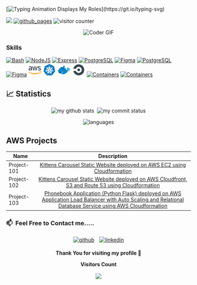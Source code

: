 [![Typing Animation Displays My Roles](https://readme-typing-svg.herokuapp.com?color=%2336BCF7&lines=Hello+I'm+Sule+Bilgic;Welcome+to+my+Github+profile;I'm+DevOps+Engineer...;)](https://git.io/typing-svg)
<p align="center">


[![](https://img.shields.io/badge/linkedin-%230077B5.svg?&style=for-the-badge&logo=linkedin&logoColor=white)](https://www.linkedin.com/in/sule-bilgic/)
<a href="https://github.com/sulecan" target="_blank"> <img src="https://user-images.githubusercontent.com/94930605/160260064-ff3aa908-cbfd-4350-ab28-a26a0b7a1819.png" alt="github_pages" height="28.5"/></a> <img src="https://komarev.com/ghpvc/?username=sulecan" alt="visitor counter"/>
</p>




   
 <p align="center">

  <img src="https://media.giphy.com/media/RbDKaczqWovIugyJmW/giphy.gif" alt="Coder GIF" width="800" height="400">
  
</p>

### Skills


<p align="left">
<a href="https://ryanstutorials.net/bash-scripting-tutorial/bash-script.php" target="_blank" rel="noreferrer"><img src="https://github.com/bregman-arie/devops-exercises/blob/master/images/bash.png" width="36" height="36" alt="Bash" /></a>
<a href="https://aws.amazon.com/de/free/?all-free-tier.sort-by=item.additionalFields.SortRank&all-free-tier.sort-order=asc&awsf.Free%20Tier%20Types=*all&awsf.Free%20Tier%20Categories=categories%23compute&trk=d74bd377-a587-4ff8-8bce-27ce52f4b02d&sc_channel=ps&s_kwcid=AL!4422!3!590302464433!e!!g!!amazon-web-services-server&ef_id=Cj0KCQiA_P6dBhD1ARIsAAGI7HCpU-TVLwvudjZtZCsU283q3H37PrTFOEuE6L-fJnkM_Ut2dvRZKUkaAiKtEALw_wcB:G:s&s_kwcid=AL!4422!3!590302464433!e!!g!!amazon-web-services-server" target="_blank" rel="noreferrer"><img src="https://github.com/bregman-arie/devops-exercises/blob/master/images/cloud.png" width="36" height="36" alt="NodeJS" /></a>
<a href="https://de.wikipedia.org/wiki/Hardware" target="_blank" rel="noreferrer"><img src="https://github.com/bregman-arie/devops-exercises/blob/master/images/hardware.png" width="36" height="36" alt="Express" /></a>
<a href="https://www.linkedin.com/in/sule-bilgic/" target="_blank" rel="noreferrer"><img src="https://upload.wikimedia.org/wikipedia/commons/0/01/LinkedIn_Logo.svg" width="36" height="36" alt="PostgreSQL" /></a>
<a href="https://git-scm.com/" target="_blank" rel="noreferrer"><img src="https://github.com/bregman-arie/devops-exercises/blob/master/images/git.png" width="36" height="36" alt="Figma" /></a>
<a href="https://www.python.org/" target="_blank" rel="noreferrer"><img src="https://files.realpython.com/media/python-logo.8eb72ea6927b.png" width="36" height="36" alt="PostgreSQL" /></a>
<a href="https://git-scm.com/" target="_blank" rel="noreferrer"><img src="https://github.com/bregman-arie/devops-exercises/blob/master/images/git.png" width="36" height="36" alt="Figma" /></a>
<a href="https://aws.amazon.com/" rel="noreferrer"><img src="https://github.com/almamunkhan09/almamunkhan09/blob/main/icons8-amazon-web-services.svg" width="36" height="36" alt="Figma" /></a>
<a href="https://kubernetes.io/" rel="noreferrer"><img src="https://github.com/almamunkhan09/almamunkhan09/blob/main/icons8-kubernetes.svg" width="36" height="36" alt="K8s" /></a>
<a href="https://www.docker.com/" rel="noreferrer"><img src="https://github.com/almamunkhan09/almamunkhan09/blob/main/icons8-docker.svg" width="36" height="36" alt="Docker" /></a>
<a href="https://circleci.com/" rel="noreferrer"><img src="https://github.com/almamunkhan09/almamunkhan09/blob/main/icons8-circleci.svg" width="36" height="36" alt="CircleCI" /></a>
<a href="images/logos/circleci.png" target="_blank" rel="noreferrer"><img src="https://github.com/bregman-arie/devops-exercises/blob/master/images/containers.png" width="36" height="36" alt="Containers" /></a>
<a href="https://linuxzoo.net/" target="_blank" rel="noreferrer"><img src="https://github.com/bregman-arie/devops-exercises/blob/master/images/logos/linux.png" width="36" height="36" alt="Containers" /></a>



</p>




## 📈 Statistics
<p align="center">
<img src="https://github-readme-stats.vercel.app/api?username=sulecan&theme=chartreuse-dark&show_icons=true" alt="my github stats" width="47%"/>&nbsp;
<img src="https://github-readme-streak-stats.herokuapp.com/?user=sulecan&theme=chartreuse-dark&show_icons=true" alt="my commit status" width="50%" /> </p>
<p align="center"> <img src="https://github-readme-stats.vercel.app/api/top-langs/?username=sulecan&theme=chartreuse-dark&layout=compact" alt="languages" width="50%" > </p>

## AWS Projects
|  Name                  |                                                    Description                                                                       |
| ----------------------- | :---------------------------------------------------------------------------------------------------------------------------------------: |
|Project-101   |[Kittens Carousel Static Website deployed on AWS EC2 using Cloudformation](https://github.com/sulecan/Project-101-kittens-carousel-static-website-ec2.git)| 
|Project-102   | [Kittens Carousel Static Website deployed on AWS Cloudfront, S3 and Route 53 using Cloudformation](https://github.com/sulecan/Mein-neues-Projekt.git)|
|Project-103   | [Phonebook Application (Python Flask) deployed on AWS Application Load Balancer with Auto Scaling and Relational Database Service using AWS Cloudformation](https://github.com/sulecan/Mein-neues-Projekt.git)|




<h3 align="left">📫 &nbsp;Feel Free to Contact me.....</h3>

<p align="center">
	<a href="https://github.com/sulecan"><img alt="github" width="10%" style="padding:5px" src="https://img.icons8.com/clouds/100/000000/github.png"/></a>
	<a href="https://www.linkedin.com/in/sule-bilgic/"><img alt="linkedin" width="10%" style="padding:5px" src="https://img.icons8.com/clouds/100/000000/linkedin.png"/></a>
	
</p>

<p align="center"><b> Thank You for visiting my profile 🙏</b></p>

<div align="center">
 <b style = {font-weight: 600}>Visitors Count</b>

<p align="center"><img align="center" src="https://profile-counter.glitch.me/{sulecan}/count.svg" /></p> 
<br>
</div>
